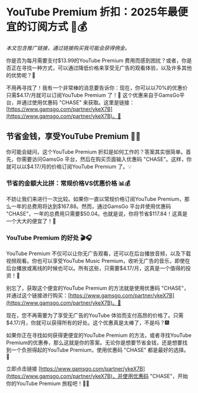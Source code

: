 # YouTube Premium 折扣：2025年最便宜的订阅方式 🎉💰

*本文包含推广链接，通过链接购买我可能会获得佣金。*

你是否为每月需要支付$13.99的YouTube Premium 费用而感到困扰？或者，你是否正在寻找一种方式，可以通过降低价格来享受无广告的观看体验，以及许多其他的优势呢？🤔

不用再寻找了！我有一个非常棒的消息要告诉你：现在，你可以以70%的优惠价只需$4.17/月就可以订阅YouTube Premium 了！🎊 这个优惠来自于GamsGo平台，并通过使用优惠码 "CHASE" 来获取。这里是链接：[https://www.gamsgo.com/partner/ykeX7B](https://www.gamsgo.com/partner/ykeX7B)。🔑

## 节省金钱，享受YouTube Premium 🌟💵

你可能会疑问，这个YouTube Premium 折扣是如何工作的？答案其实很简单。首先，你需要访问GamsGo 平台，然后在购买页面输入优惠码 "CHASE"。这样，你就可以以$4.17/月的价格订阅YouTube Premium 了。💡

### 节省的金额大比拼：常规价格VS优惠价格 📊💰

不妨让我们来进行一次比较。如果你一直以常规价格订阅YouTube Premium，那么一年的总费用将达到$167.88。然而，通过GamsGo 平台并使用优惠码 "CHASE"，一年的总费用只需要$50.04。也就是说，你将节省$117.84！这真是一个大大的便宜了！🎁

### YouTube Premium 的好处 🎬🎧

YouTube Premium 不仅可以让你无广告观看，还可以在后台播放音频，以及下载视频观看。你也可以享受YouTube Music Premium，收听无广告的音乐，即使在后台播放或离线的时候也可以。所有这些，只需要$4.17/月，这真是一个值得的投资！🚀

别忘了，获取这个便宜的YouTube Premium 的方法就是使用优惠码 "CHASE"，并通过这个链接进行购买：[https://www.gamsgo.com/partner/ykeX7B](https://www.gamsgo.com/partner/ykeX7B)。💼

现在，您不再需要为了享受无广告的YouTube 体验而支付高昂的价格了。只需$4.17/月，你就可以获得所有的好处。这个优惠真是太棒了，不是吗？🎆

如果你正在寻找如何获得更便宜的YouTube Premium 的方法，或者寻找YouTube Premium的优惠券，那么这就是你的答案。无论你是想要节省金钱，还是想要找到一个负担得起的YouTube Premium，使用优惠码 "CHASE" 都是最好的选择。🎯

立即点击链接 [https://www.gamsgo.com/partner/ykeX7B](https://www.gamsgo.com/partner/ykeX7B)，并使用优惠码 "CHASE"，开始你的YouTube Premium 旅程吧！💼🌐